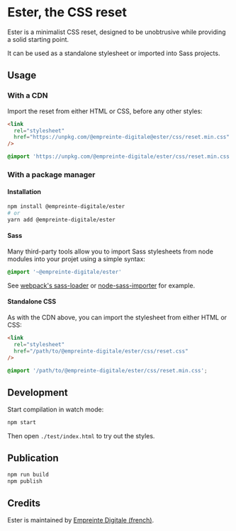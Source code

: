 # Ester, the CSS reset

Ester is a minimalist CSS reset, designed to be unobtrusive
while providing a solid starting point.

It can be used as a standalone stylesheet or imported into
Sass projects.

## Usage

### With a CDN

Import the reset from either HTML or CSS, before any other styles:

```html
<link
  rel="stylesheet"
  href="https://unpkg.com/@empreinte-digitale@ester/css/reset.min.css"
/>
```

```css
@import 'https://unpkg.com/@empreinte-digitale/ester/css/reset.min.css';
```

### With a package manager

#### Installation

```sh
npm install @empreinte-digitale/ester
# or
yarn add @empreinte-digitale/ester
```

#### Sass

Many third-party tools allow you to import Sass stylesheets
from node modules into your projet using a simple syntax:

```sass
@import '~@empreinte-digitale/ester'
```

See [webpack's sass-loader](https://webpack.js.org/loaders/sass-loader/#resolving-import-at-rules)
or [node-sass-importer](https://github.com/FlyingDR/node-sass-importer#importing-of-third-party-libraries)
for example.

#### Standalone CSS

As with the CDN above, you can import the stylesheet from
either HTML or CSS:

```html
<link
  rel="stylesheet"
  href="/path/to/@empreinte-digitale/ester/css/reset.css"
/>
```

```css
@import '/path/to/@empreinte-digitale/ester/css/reset.min.css';
```

## Development

Start compilation in watch mode:

```sh
npm start
```

Then open `./test/index.html` to try out the styles.

## Publication

```sh
npm run build
npm publish
```

## Credits

Ester is maintained by [<span lang="fr">Empreinte Digitale</span> (french)](http://empreintedigitale.fr).
